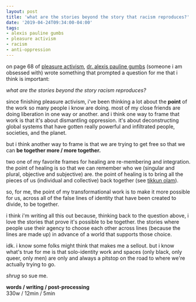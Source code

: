 ```yaml
---
layout: post
title: 'what are the stories beyond the story that racism reproduces?'
date: '2019-04-24T09:34:00-04:00'
tags:
- alexis pauline gumbs
- pleasure activism
- racism
- anti-oppression
--- 
```


on page 68 of [pleasure activism](https://www.goodreads.com/book/show/40549668-pleasure-activism), [dr. alexis pauline gumbs](http://alexispauline.com/) (someone i am obsessed with) wrote something that prompted a question for me that i think is important: 

_what are the stories beyond the story racism reproduces?_

since finishing pleasure activism, i've been thinking a lot about the **point** of the work so many people i know are doing. most of my close friends are doing liberation in one way or another. and i think one way to frame that work is that it's about dismantling oppression. it's about deconstructing global systems that have gotten really powerful and infiltrated people, societies, and the planet. 

but i think another way to frame is that we are trying to get free so that we can **be together more / more together.** 

two one of my favorite frames for healing are re-membering and integration. the point of healing is so that we can remember who we (singular and plural, objective and subjective) are. the point of healing is to bring all the pieces of us (individual and collective) back together (see [tikkun olam](https://www.learningtogive.org/resources/tikkun-olam)). 

so, for me, the point of my transformational work is to make it more possible for us, across all of the false lines of identity that have been created to divide, to be together. 

i think i'm writing all this out because, thinking back to the question above, i love the stories that prove it's possible to be together. the stories where people use their agency to choose each other across lines (because the lines are made up) in advance of a world that supports those choice. 

idk. i know some folks might think that makes me a sellout. but i know what's true for me is that solo-identity work and spaces (only black, only queer, only men) are only and always a pitstop on the road to where we're actually trying to go. 

*shrug* so sue me.

<!-- hyperlink bank -->


<!-- &#042; = asterisk -->
<!-- &#039; = single quote '-->

**words / writing / post-processing**  
330w / 12min / 5min